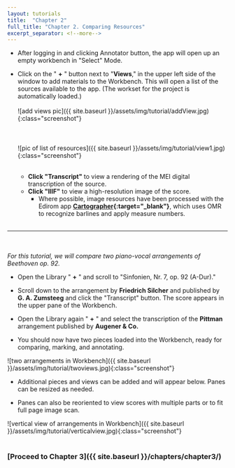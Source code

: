 ```yaml
---
layout: tutorials
title:  "Chapter 2"
full_title: "Chapter 2. Comparing Resources"
excerpt_separator: <!--more-->
---
```

* After logging in and clicking Annotator button, the app will open up an empty workbench in "Select" Mode.

* Click on the " __+__ " button next to  "__Views__," in the upper left side of the window to add materials to the Workbench. This will open a list of the sources available to the app. (The workset for the project is automatically loaded.)<br><br>![add views pic]({{ site.baseurl }}/assets/img/tutorial/addView.jpg){:class="screenshot"}<br><br>
<br><br>![pic of list of resources]({{ site.baseurl }}/assets/img/tutorial/view1.jpg){:class="screenshot"}<br><br>
    - **Click "Transcript"** to view a rendering of the MEI digital transcription of the source.
    - **Click "IIIF"** to view a high-resolution image of the score.
        - Where possible, image resources have been processed with the Edirom app __[Cartographer](https://domestic-beethoven.eu/digitization/2022/12/21/Cartographer_app_integration.html){:target="_blank"}__, which uses OMR to recognize barlines and apply measure numbers.
<br><br>


---
<br><br>
_For this tutorial, we will compare two piano-vocal arrangements of Beethoven op. 92._
* Open the Library " __+__ " and scroll to "Sinfonien, Nr. 7, op. 92 (A-Dur)."

* Scroll down to the arrangement by __Friedrich Silcher__ and published by __G. A. Zumsteeg__  and click the "Transcript" button. The score appears in the upper pane of the Workbench.

* Open the Library again " __+__ " and select the transcription of the __Pittman__ arrangement published by __Augener & Co.__

* You should now have two pieces loaded into the Workbench, ready for comparing, marking, and annotating. 

![two arrangements in Workbench]({{ site.baseurl }}/assets/img/tutorial/twoviews.jpg){:class="screenshot"}

* Additional pieces and views can be added and will appear below. Panes can be resized as needed.

* Panes can also be reoriented to view scores with multiple parts or to fit full page image scan.

![vertical view of arrangements in Workbench]({{ site.baseurl }}/assets/img/tutorial/verticalview.jpg){:class="screenshot"}
<br><br>
### __[Proceed to Chapter 3]({{ site.baseurl }}/chapters/chapter3/)__
